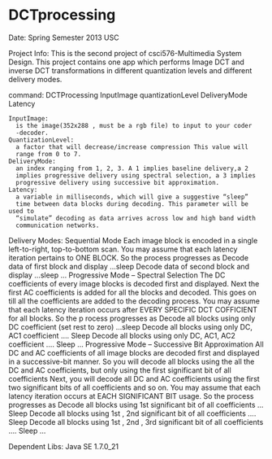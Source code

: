 DCTprocessing
=============

Date: Spring Semester 2013 USC

Project Info:
  This is the second project of csci576-Multimedia System Design.
  This project contains one app which performs Image DCT and inverse
  DCT transformations in different quantization levels and different
  delivery modes.
  
  command:
    DCTProcessing InputImage quantizationLevel DeliveryMode Latency
    
    InputImage:
      is the image(352x288 , must be a rgb file) to input to your coder
      -decoder.
    QuantizationLevel:
      a factor that will decrease/increase compression This value will 
      range from 0 to 7.
    DeliveryMode:
      an index ranging from 1, 2, 3. A 1 implies baseline delivery,a 2 
      implies progressive delivery using spectral selection, a 3 implies 
      progressive delivery using successive bit approximation.
    Latency:
      a variable in milliseconds, which will give a suggestive “sleep” 
      time between data blocks during decoding. This parameter will be used to 
      “simulate” decoding as data arrives across low and high band width 
      communication networks.
      
  Delivery Modes:
    Sequential Mode
      Each image block is encoded in a single left-to-right, top-to-bottom scan. You may
      assume that each latency iteration pertains to ONE BLOCK. So the process progresses as 
        Decode data of first block and display …sleep
        Decode data of second block and display …sleep
        …
    Progressive Mode – Spectral Selection
      The DC coefficients of every image blocks is decoded first and displayed. Next the first 
      AC coefficients is added for all the blocks and decoded. This goes on till all the 
      coefficients are added to the decoding process. You may assume that each latency 
      iteration occurs after EVERY SPECIFIC DCT COFFICIENT for all blocks. So the p
      rocess progresses as
        Decode all blocks using only DC coefficient (set rest to zero) …sleep
        Decode all blocks using only DC, AC1 coefficient …. Sleep
        Decode all blocks using only DC, AC1, AC2 coefficient …. Sleep
        …
    Progressive Mode – Successive Bit Approximation
      All DC and AC coefficients of all image blocks are decoded first and displayed in a 
      successive-bit manner. So you will decode all blocks using the all the DC and AC 
      coefficients, but only using the first significant bit of all coefficients Next, you will 
      decode all DC and AC coefficients using the first two significant bits of all coefficients 
      and so on. You may assume that each latency iteration occurs at EACH SIGNIFICANT 
      BIT usage. So the process progresses as
        Decode all blocks using 1st significant bit of all coefficients …Sleep
        Decode all blocks using 1st , 2nd significant bit of all coefficients …. Sleep
        Decode all blocks using 1st , 2nd , 3rd significant bit of all coefficients …. Sleep
        …
  
Dependent Libs:
  Java SE 1.7.0_21
